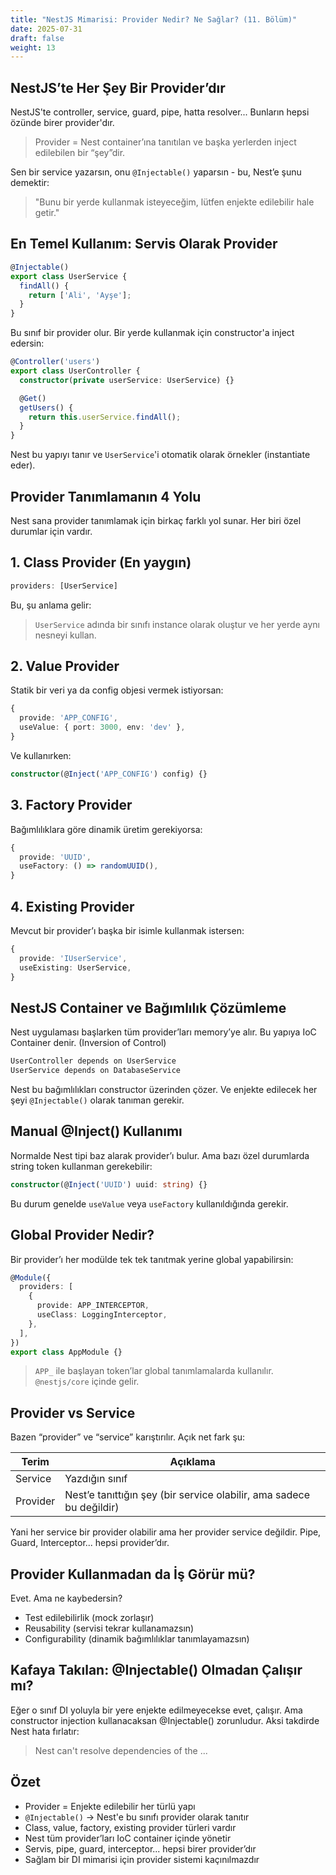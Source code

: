 ```yaml
---
title: "NestJS Mimarisi: Provider Nedir? Ne Sağlar? (11. Bölüm)"
date: 2025-07-31
draft: false
weight: 13
---
```


## NestJS’te Her Şey Bir Provider’dır
NestJS'te controller, service, guard, pipe, hatta resolver... Bunların hepsi özünde birer provider'dır.

> Provider = Nest container’ına tanıtılan ve başka yerlerden inject edilebilen bir “şey”dir.

Sen bir service yazarsın, onu `@Injectable()` yaparsın - bu, Nest’e şunu demektir:

> "Bunu bir yerde kullanmak isteyeceğim, lütfen enjekte edilebilir hale getir."



## En Temel Kullanım: Servis Olarak Provider

```ts
@Injectable()
export class UserService {
  findAll() {
    return ['Ali', 'Ayşe'];
  }
}
```

Bu sınıf bir provider olur.
Bir yerde kullanmak için constructor'a inject edersin:

```ts
@Controller('users')
export class UserController {
  constructor(private userService: UserService) {}

  @Get()
  getUsers() {
    return this.userService.findAll();
  }
}
```

Nest bu yapıyı tanır ve `UserService`'i otomatik olarak örnekler (instantiate eder).


## Provider Tanımlamanın 4 Yolu

Nest sana provider tanımlamak için birkaç farklı yol sunar. Her biri özel durumlar için vardır.

## 1. Class Provider (En yaygın)

```ts
providers: [UserService]
```
Bu, şu anlama gelir:
> `UserService` adında bir sınıfı instance olarak oluştur ve her yerde aynı nesneyi kullan.


## 2. Value Provider
Statik bir veri ya da config objesi vermek istiyorsan:

```ts
{
  provide: 'APP_CONFIG',
  useValue: { port: 3000, env: 'dev' },
}
```
Ve kullanırken:

```ts
constructor(@Inject('APP_CONFIG') config) {}
```

## 3. Factory Provider
Bağımlılıklara göre dinamik üretim gerekiyorsa:

```ts
{
  provide: 'UUID',
  useFactory: () => randomUUID(),
}
```

## 4. Existing Provider
Mevcut bir provider’ı başka bir isimle kullanmak istersen:

```ts
{
  provide: 'IUserService',
  useExisting: UserService,
}
```

## NestJS Container ve Bağımlılık Çözümleme

Nest uygulaması başlarken tüm provider’ları memory’ye alır.
Bu yapıya IoC Container denir. (Inversion of Control)

```txt
UserController depends on UserService
UserService depends on DatabaseService
```

Nest bu bağımlılıkları constructor üzerinden çözer.
Ve enjekte edilecek her şeyi `@Injectable()` olarak tanıman gerekir.

## Manual @Inject() Kullanımı

Normalde Nest tipi baz alarak provider’ı bulur.
Ama bazı özel durumlarda string token kullanman gerekebilir:

```ts
constructor(@Inject('UUID') uuid: string) {}
```

Bu durum genelde `useValue` veya `useFactory` kullanıldığında gerekir.


## Global Provider Nedir?

Bir provider’ı her modülde tek tek tanıtmak yerine global yapabilirsin:

```ts
@Module({
  providers: [
    {
      provide: APP_INTERCEPTOR,
      useClass: LoggingInterceptor,
    },
  ],
})
export class AppModule {}
```
> `APP_` ile başlayan token’lar global tanımlamalarda kullanılır. `@nestjs/core` içinde gelir.


## Provider vs Service
Bazen “provider” ve “service” karıştırılır. Açık net fark şu:

| Terim    | Açıklama                                                             |
| -------- | -------------------------------------------------------------------- |
| Service  | Yazdığın sınıf                                                       |
| Provider | Nest’e tanıttığın şey (bir service olabilir, ama sadece bu değildir) |


Yani her service bir provider olabilir ama her provider service değildir.
Pipe, Guard, Interceptor... hepsi provider’dır.


## Provider Kullanmadan da İş Görür mü?

Evet. Ama ne kaybedersin?

- Test edilebilirlik (mock zorlaşır)
- Reusability (servisi tekrar kullanamazsın)
- Configurability (dinamik bağımlılıklar tanımlayamazsın)

## Kafaya Takılan: @Injectable() Olmadan Çalışır mı?
Eğer o sınıf DI yoluyla bir yere enjekte edilmeyecekse evet, çalışır.
Ama constructor injection kullanacaksan @Injectable() zorunludur. Aksi takdirde Nest hata fırlatır:
> Nest can't resolve dependencies of the ...


## Özet

- Provider = Enjekte edilebilir her türlü yapı
- `@Injectable()` -> Nest'e bu sınıfı provider olarak tanıtır
- Class, value, factory, existing provider türleri vardır
- Nest tüm provider’ları IoC container içinde yönetir
- Servis, pipe, guard, interceptor... hepsi birer provider’dır
- Sağlam bir DI mimarisi için provider sistemi kaçınılmazdır